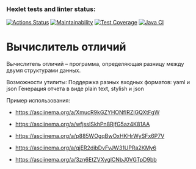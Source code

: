 ### Hexlet tests and linter status:
[![Actions Status](https://github.com/OlgaMolkova/java-project-71/actions/workflows/hexlet-check.yml/badge.svg)](https://github.com/OlgaMolkova/java-project-71/actions) [![Maintainability](https://api.codeclimate.com/v1/badges/e4c5c4be6865681fe182/maintainability)](https://codeclimate.com/github/OlgaMolkova/java-project-71/maintainability) [![Test Coverage](https://api.codeclimate.com/v1/badges/e4c5c4be6865681fe182/test_coverage)](https://codeclimate.com/github/OlgaMolkova/java-project-71/test_coverage) [![Java CI](https://github.com/OlgaMolkova/java-project-71/actions/workflows/main.yml/badge.svg)](https://github.com/OlgaMolkova/java-project-71/actions/workflows/main.yml)
# Вычислитель отличий
Вычислитель отличий – программа, определяющая разницу между двумя структурами данных.


Возможности утилиты:
Поддержка разных входных форматов: yaml и json
Генерация отчета в виде plain text, stylish и json


Пример использования:


* https://asciinema.org/a/XmucR9kGZYHONfIRZIGQXtFgW 

* https://asciinema.org/a/wfjssISkhPn8RjfG5az4K81AA 

* https://asciinema.org/a/p885WOgqBwOxHKHrWySFx6P7V

* https://asciinema.org/a/qjER2dibDvFvJW31UPRa2KMy6

* https://asciinema.org/a/3zn6EtZVXyglCNbJ0VGTpD9bb 





